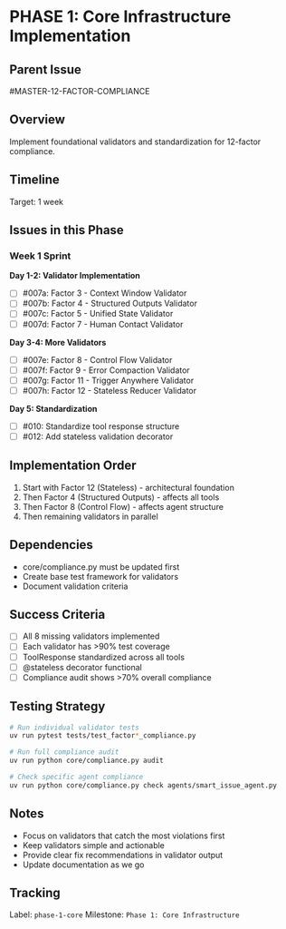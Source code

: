 # PHASE 1: Core Infrastructure Implementation

## Parent Issue
#MASTER-12-FACTOR-COMPLIANCE

## Overview
Implement foundational validators and standardization for 12-factor compliance.

## Timeline
Target: 1 week

## Issues in this Phase

### Week 1 Sprint
**Day 1-2: Validator Implementation**
- [ ] #007a: Factor 3 - Context Window Validator
- [ ] #007b: Factor 4 - Structured Outputs Validator
- [ ] #007c: Factor 5 - Unified State Validator
- [ ] #007d: Factor 7 - Human Contact Validator

**Day 3-4: More Validators**
- [ ] #007e: Factor 8 - Control Flow Validator
- [ ] #007f: Factor 9 - Error Compaction Validator
- [ ] #007g: Factor 11 - Trigger Anywhere Validator
- [ ] #007h: Factor 12 - Stateless Reducer Validator

**Day 5: Standardization**
- [ ] #010: Standardize tool response structure
- [ ] #012: Add stateless validation decorator

## Implementation Order
1. Start with Factor 12 (Stateless) - architectural foundation
2. Then Factor 4 (Structured Outputs) - affects all tools
3. Then Factor 8 (Control Flow) - affects agent structure
4. Then remaining validators in parallel

## Dependencies
- core/compliance.py must be updated first
- Create base test framework for validators
- Document validation criteria

## Success Criteria
- [ ] All 8 missing validators implemented
- [ ] Each validator has >90% test coverage
- [ ] ToolResponse standardized across all tools
- [ ] @stateless decorator functional
- [ ] Compliance audit shows >70% overall compliance

## Testing Strategy
```bash
# Run individual validator tests
uv run pytest tests/test_factor*_compliance.py

# Run full compliance audit
uv run python core/compliance.py audit

# Check specific agent compliance
uv run python core/compliance.py check agents/smart_issue_agent.py
```

## Notes
- Focus on validators that catch the most violations first
- Keep validators simple and actionable
- Provide clear fix recommendations in validator output
- Update documentation as we go

## Tracking
Label: `phase-1-core`
Milestone: `Phase 1: Core Infrastructure`